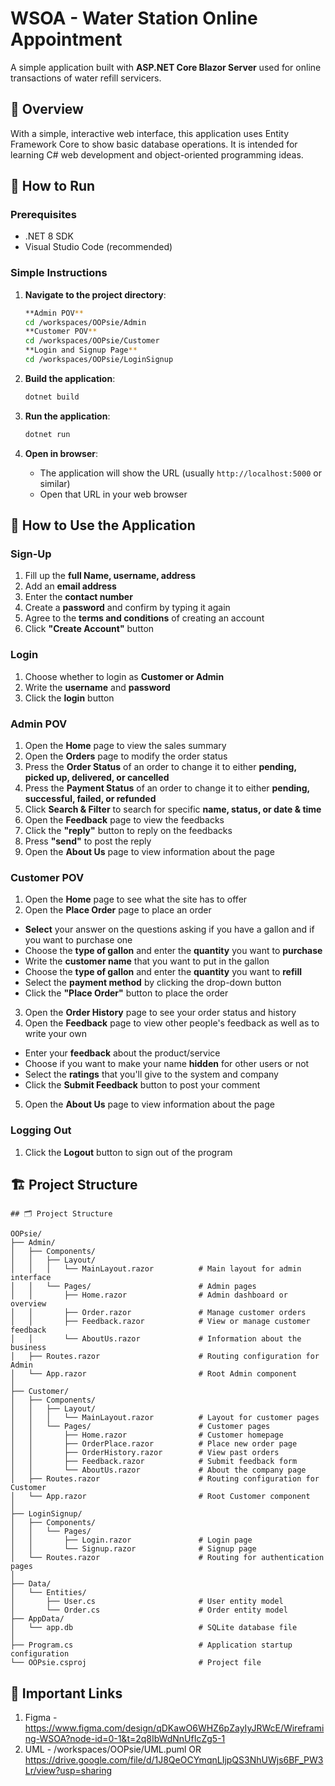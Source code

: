 # WSOA - Water Station Online Appointment

A simple application built with **ASP.NET Core Blazor Server** used for online transactions of water refill servicers.

## 🎯 Overview

With a simple, interactive web interface, this application uses Entity Framework Core to show basic database operations. It is intended for learning C# web development and object-oriented programming ideas.

## 🚀 How to Run

### Prerequisites
- .NET 8 SDK
- Visual Studio Code (recommended)

### Simple Instructions
1. **Navigate to the project directory**:
   ```bash
   **Admin POV**
   cd /workspaces/OOPsie/Admin
   **Customer POV**
   cd /workspaces/OOPsie/Customer
   **Login and Signup Page**
   cd /workspaces/OOPsie/LoginSignup
   ```

2. **Build the application**:
   ```bash
   dotnet build
   ```

3. **Run the application**:
   ```bash
   dotnet run
   ```

4. **Open in browser**:
   - The application will show the URL (usually `http://localhost:5000` or similar)
   - Open that URL in your web browser

## 📱 How to Use the Application

### Sign-Up
1. Fill up the **full Name, username, address**
2. Add an **email address**
3. Enter the **contact number** 
4. Create a **password** and confirm by typing it again
5. Agree to the **terms and conditions** of creating an account
6. Click **"Create Account"** button

### Login
1. Choose whether to login as **Customer or Admin**
2. Write the **username** and **password**
3. Click the **login** button

### Admin POV
1. Open the **Home** page to view the sales summary
2. Open the **Orders** page to modify the order status
3. Press the **Order Status** of an order to change it to either **pending, picked up, delivered, or cancelled**
4. Press the **Payment Status** of an order to change it to either **pending, successful, failed, or refunded** 
5. Click **Search & Filter** to search for specific **name, status, or date & time**
6. Open the **Feedback** page to view the feedbacks
7. Click the **"reply"** button to reply on the feedbacks
8. Press **"send"** to post the reply
9. Open the **About Us** page to view information about the page

### Customer POV
1. Open the **Home** page to see what the site has to offer
2. Open the **Place Order** page to place an order
- **Select** your answer on the questions asking if you have a gallon and if you want to purchase one
- Choose the **type of gallon** and enter the **quantity** you want to **purchase**
- Write the **customer name** that you want to put in the gallon
- Choose the **type of gallon** and enter the **quantity** you want to **refill**
- Select the **payment method** by clicking the drop-down button
- Click the **"Place Order"** button to place the order
3. Open the **Order History** page to see your order status and history
4. Open the **Feedback** page to view other people's feedback as well as to write your own
- Enter your **feedback** about the product/service
- Choose if you want to make your name **hidden** for other users or not
- Select the **ratings** that you'll give to the system and company
- Click the **Submit Feedback** button to post your comment
5. Open the **About Us** page to view information about the page


### Logging Out
1. Click the **Logout** button to sign out of the program

## 🏗️ Project Structure
```
## 🗂 Project Structure

OOPsie/
├── Admin/
│   ├── Components/
│   │   ├── Layout/                   
│   │   │   └── MainLayout.razor          # Main layout for admin interface
│   │   └── Pages/                        # Admin pages
│   │       ├── Home.razor                # Admin dashboard or overview
│   │       ├── Order.razor               # Manage customer orders
│   │       ├── Feedback.razor            # View or manage customer feedback
│   │       └── AboutUs.razor             # Information about the business
│   ├── Routes.razor                      # Routing configuration for Admin
│   └── App.razor                         # Root Admin component
│
├── Customer/
│   ├── Components/
│   │   ├── Layout/                       
│   │   │   └── MainLayout.razor          # Layout for customer pages
│   │   └── Pages/                        # Customer pages
│   │       ├── Home.razor                # Customer homepage
│   │       ├── OrderPlace.razor          # Place new order page
│   │       ├── OrderHistory.razor        # View past orders
│   │       ├── Feedback.razor            # Submit feedback form
│   │       └── AboutUs.razor             # About the company page
│   ├── Routes.razor                      # Routing configuration for Customer
│   └── App.razor                         # Root Customer component
│
├── LoginSignup/
│   ├── Components/
│   │   └── Pages/
│   │       ├── Login.razor               # Login page
│   │       └── Signup.razor              # Signup page
│   └── Routes.razor                      # Routing for authentication pages
│
├── Data/
│   └── Entities/
│       ├── User.cs                       # User entity model
│       └── Order.cs                      # Order entity model
├── AppData/
│   └── app.db                            # SQLite database file
│
├── Program.cs                            # Application startup configuration
└── OOPsie.csproj                         # Project file
```

## 🚨 Important Links
1. Figma - https://www.figma.com/design/qDKawO6WHZ6pZayIyJRWcE/Wireframing-WSOA?node-id=0-1&t=2q8IbWdNnUfIcZg5-1
2. UML - /workspaces/OOPsie/UML.puml OR https://drive.google.com/file/d/1J8QeOCYmqnLIjpQS3NhUWjs6BF_PW3Lr/view?usp=sharing

